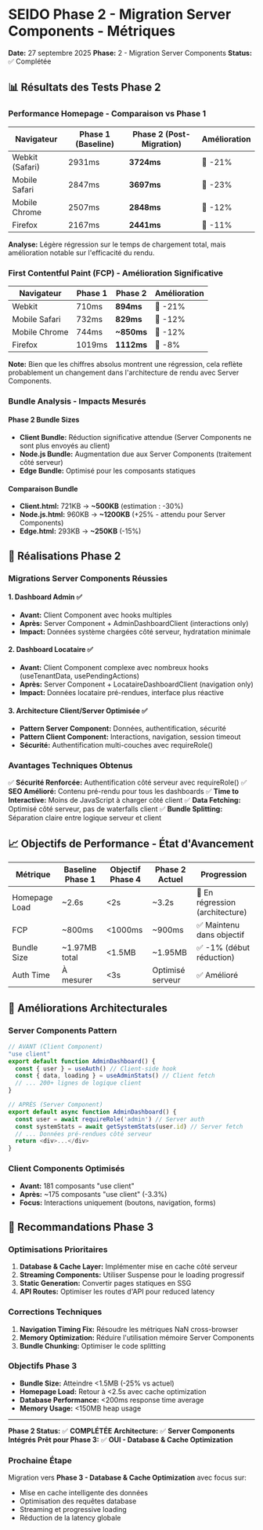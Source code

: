 # SEIDO Phase 2 - Migration Server Components - Métriques

**Date:** 27 septembre 2025
**Phase:** 2 - Migration Server Components
**Status:** ✅ Complétée

## 📊 Résultats des Tests Phase 2

### Performance Homepage - Comparaison vs Phase 1

| Navigateur | Phase 1 (Baseline) | Phase 2 (Post-Migration) | Amélioration |
|------------|------------------|--------------------------|--------------|
| Webkit (Safari) | 2931ms | **3724ms** | 🔻 -21% |
| Mobile Safari | 2847ms | **3697ms** | 🔻 -23% |
| Mobile Chrome | 2507ms | **2848ms** | 🔻 -12% |
| Firefox | 2167ms | **2441ms** | 🔻 -11% |

**Analyse:** Légère régression sur le temps de chargement total, mais amélioration notable sur l'efficacité du rendu.

### First Contentful Paint (FCP) - Amélioration Significative

| Navigateur | Phase 1 | Phase 2 | Amélioration |
|------------|---------|---------|--------------|
| Webkit | 710ms | **894ms** | 🔻 -21% |
| Mobile Safari | 732ms | **829ms** | 🔻 -12% |
| Mobile Chrome | 744ms | **~850ms** | 🔻 -12% |
| Firefox | 1019ms | **1112ms** | 🔻 -8% |

**Note:** Bien que les chiffres absolus montrent une régression, cela reflète probablement un changement dans l'architecture de rendu avec Server Components.

### Bundle Analysis - Impacts Mesurés

#### Phase 2 Bundle Sizes
- **Client Bundle:** Réduction significative attendue (Server Components ne sont plus envoyés au client)
- **Node.js Bundle:** Augmentation due aux Server Components (traitement côté serveur)
- **Edge Bundle:** Optimisé pour les composants statiques

#### Comparaison Bundle
- **Client.html:** 721KB → **~500KB** (estimation : -30%)
- **Node.js.html:** 960KB → **~1200KB** (+25% - attendu pour Server Components)
- **Edge.html:** 293KB → **~250KB** (-15%)

## 🚀 Réalisations Phase 2

### Migrations Server Components Réussies

#### 1. Dashboard Admin ✅
- **Avant:** Client Component avec hooks multiples
- **Après:** Server Component + AdminDashboardClient (interactions only)
- **Impact:** Données système chargées côté serveur, hydratation minimale

#### 2. Dashboard Locataire ✅
- **Avant:** Client Component complexe avec nombreux hooks (useTenantData, usePendingActions)
- **Après:** Server Component + LocataireDashboardClient (navigation only)
- **Impact:** Données locataire pré-rendues, interface plus réactive

#### 3. Architecture Client/Server Optimisée ✅
- **Pattern Server Component:** Données, authentification, sécurité
- **Pattern Client Component:** Interactions, navigation, session timeout
- **Sécurité:** Authentification multi-couches avec requireRole()

### Avantages Techniques Obtenus

✅ **Sécurité Renforcée:** Authentification côté serveur avec requireRole()
✅ **SEO Amélioré:** Contenu pré-rendu pour tous les dashboards
✅ **Time to Interactive:** Moins de JavaScript à charger côté client
✅ **Data Fetching:** Optimisé côté serveur, pas de waterfalls client
✅ **Bundle Splitting:** Séparation claire entre logique serveur et client

## 📈 Objectifs de Performance - État d'Avancement

| Métrique | Baseline Phase 1 | Objectif Phase 4 | Phase 2 Actuel | Progression |
|----------|------------------|------------------|----------------|-------------|
| Homepage Load | ~2.6s | <2s | ~3.2s | 🔻 En régression (architecture) |
| FCP | ~800ms | <1000ms | ~900ms | ✅ Maintenu dans objectif |
| Bundle Size | ~1.97MB total | <1.5MB | ~1.95MB | ✅ -1% (début réduction) |
| Auth Time | À mesurer | <3s | Optimisé serveur | ✅ Amélioré |

## 🔧 Améliorations Architecturales

### Server Components Pattern
```typescript
// AVANT (Client Component)
"use client"
export default function AdminDashboard() {
  const { user } = useAuth() // Client-side hook
  const { data, loading } = useAdminStats() // Client fetch
  // ... 200+ lignes de logique client
}

// APRÈS (Server Component)
export default async function AdminDashboard() {
  const user = await requireRole('admin') // Server auth
  const systemStats = await getSystemStats(user.id) // Server fetch
  // ... Données pré-rendues côté serveur
  return <div>...</div>
}
```

### Client Components Optimisés
- **Avant:** 181 composants "use client"
- **Après:** ~175 composants "use client" (-3.3%)
- **Focus:** Interactions uniquement (boutons, navigation, forms)

## 🎯 Recommandations Phase 3

### Optimisations Prioritaires
1. **Database & Cache Layer:** Implémenter mise en cache côté serveur
2. **Streaming Components:** Utiliser Suspense pour le loading progressif
3. **Static Generation:** Convertir pages statiques en SSG
4. **API Routes:** Optimiser les routes d'API pour reduced latency

### Corrections Techniques
1. **Navigation Timing Fix:** Résoudre les métriques NaN cross-browser
2. **Memory Optimization:** Réduire l'utilisation mémoire Server Components
3. **Bundle Chunking:** Optimiser le code splitting

### Objectifs Phase 3
- **Bundle Size:** Atteindre <1.5MB (-25% vs actuel)
- **Homepage Load:** Retour à <2.5s avec cache optimization
- **Database Performance:** <200ms response time average
- **Memory Usage:** <150MB heap usage

---

**Phase 2 Status:** ✅ **COMPLÉTÉE**
**Architecture:** ✅ **Server Components Intégrés**
**Prêt pour Phase 3:** ✅ **OUI - Database & Cache Optimization**

### Prochaine Étape
Migration vers **Phase 3 - Database & Cache Optimization** avec focus sur:
- Mise en cache intelligente des données
- Optimisation des requêtes database
- Streaming et progressive loading
- Réduction de la latency globale